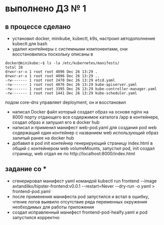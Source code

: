 # выполнено ДЗ № 1

## в процессе сделано
- установил docker, minikube, kubectl, k9s, настроил автодополнение kubectl для bash
- удалил контейнеры с системными компонентами, они восстановились поскольку описаны в 
~~~
docker@minikube:~$ ls -la /etc/kubernetes/manifests/
total 28
drwxr-xr-x 1 root root 4096 Dec 26 13:29 .
drwxr-xr-x 1 root root 4096 Dec 26 13:29 ..
-rw------- 1 root root 2470 Dec 26 13:29 etcd.yaml
-rw------- 1 root root 4076 Dec 26 13:29 kube-apiserver.yaml
-rw------- 1 root root 3395 Dec 26 13:29 kube-controller-manager.yaml
-rw------- 1 root root 1441 Dec 26 13:29 kube-scheduler.yaml
~~~
подом core-dns управляет deployment, он и восстановил
- написал Docker файл который создает образ на основе nginx на 8000 порту отдающего все содержимое каталога /app в контейнере, создал образ и запушил его в docker hub
- написал и применил манифест web-pod.yaml для создания pod web содержащий один контейнер с названием web использующий образ залитый ранее на docker hub
- добавил в pod init контейнер генерирующий страницу index.html в общий с контейнером web volumeMounts, запустил pod, init создал страницу, web отдал ее по http://localhost:8000/index.html

## задание со *
- сгенерировал манифест yaml командой kubectl run frontend --image avtandilko/hipster-frontend:v0.0.1 --restart=Never --dry-run -o yaml > frontend-pod.yaml
- после применения манифеста pod запустился и встал в ошибку, чтение логов выявило отсутствие ряда переменных окружения необходимых для работы приложения
- создал исправленный манифест frontend-pod-healfy.yaml и pod запустился корректно

